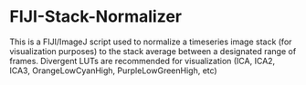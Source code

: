 # FIJI-Stack-Normalizer
This is a FIJI/ImageJ script used to normalize a timeseries image stack (for visualization purposes) to the stack average between a designated range of frames. Divergent LUTs are recommended for visualization (ICA, ICA2, ICA3, OrangeLowCyanHigh, PurpleLowGreenHigh, etc)
